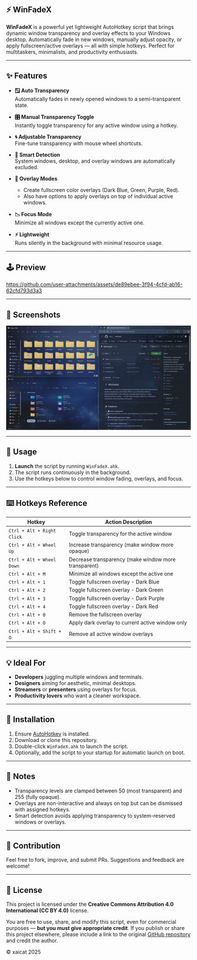 ## ⚡ WinFadeX

**WinFadeX** is a powerful yet lightweight AutoHotkey script that brings dynamic window transparency and overlay effects to your Windows desktop. Automatically fade in new windows, manually adjust opacity, or apply fullscreen/active overlays — all with simple hotkeys. Perfect for multitaskers, minimalists, and productivity enthusiasts.

---

## ✨ Features

- **🪟 Auto Transparency**  
  Automatically fades in newly opened windows to a semi-transparent state.

- **🎛 Manual Transparency Toggle**  
  Instantly toggle transparency for any active window using a hotkey.

- **🌀 Adjustable Transparency**  
  Fine-tune transparency with mouse wheel shortcuts.

- **🧠 Smart Detection**  
  System windows, desktop, and overlay windows are automatically excluded.

- **📐 Overlay Modes**  
  - Create fullscreen color overlays (Dark Blue, Green, Purple, Red).
  - Also have options to apply overlays on top of individual active windows.

- **📉 Focus Mode**  
  Minimize all windows except the currently active one.

- **⚡ Lightweight**  
  Runs silently in the background with minimal resource usage.

---

## 🕹️ Preview
<https://github.com/user-attachments/assets/de89ebee-3f94-4cfd-ab16-62cfd793d3a3>

---

## 📸 Screenshots
![t1](./Preview/screenshot.png)

---

## 🔧 Usage

1. **Launch** the script by running `WinFadeX.ahk`.
2. The script runs continuously in the background.
3. Use the hotkeys below to control window fading, overlays, and focus.

---

## ⌨️ Hotkeys Reference

| Hotkey                      | Action Description                                    |
|----------------------------|--------------------------------------------------------|
| `Ctrl + Alt + Right Click` | Toggle transparency for the active window             |
| `Ctrl + Alt + Wheel Up`    | Increase transparency (make window more opaque)       |
| `Ctrl + Alt + Wheel Down`  | Decrease transparency (make window more transparent)  |
| `Ctrl + Alt + M`           | Minimize all windows except the active one            |
| `Ctrl + Alt + 1`           | Toggle fullscreen overlay - Dark Blue                 |
| `Ctrl + Alt + 2`           | Toggle fullscreen overlay - Dark Green                |
| `Ctrl + Alt + 3`           | Toggle fullscreen overlay - Dark Purple               |
| `Ctrl + Alt + 4`           | Toggle fullscreen overlay - Dark Red                  |
| `Ctrl + Alt + 0`           | Remove the fullscreen overlay                         |
| `Ctrl + Alt + O`           | Apply dark overlay to current active window only      |
| `Ctrl + Alt + Shift + O`   | Remove all active window overlays                     |

---

## 💡 Ideal For

- **Developers** juggling multiple windows and terminals.
- **Designers** aiming for aesthetic, minimal desktops.
- **Streamers** or **presenters** using overlays for focus.
- **Productivity lovers** who want a cleaner workspace.

---

## 📁 Installation

1. Ensure [AutoHotkey](https://www.autohotkey.com/) is installed.
2. Download or clone this repository.
3. Double-click `WinFadeX.ahk` to launch the script.
4. Optionally, add the script to your startup for automatic launch on boot.

---

## 🧠 Notes

- Transparency levels are clamped between 50 (most transparent) and 255 (fully opaque).
- Overlays are non-interactive and always on top but can be dismissed with assigned hotkeys.
- Smart detection avoids applying transparency to system-reserved windows or overlays.

---

## 🤝 Contribution

Feel free to fork, improve, and submit PRs. Suggestions and feedback are welcome!

---

## 📜 License

This project is licensed under the **Creative Commons Attribution 4.0 International (CC BY 4.0)** license.

You are free to use, share, and modify this script, even for commercial purposes — **but you must give appropriate credit**. If you publish or share this project elsewhere, please include a link to the original [GitHub repository](https://github.com/xaicat/WinFadeX) and credit the author.

© xaicat 2025



